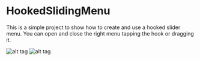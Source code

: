 HookedSlidingMenu
=================

This is a simple project to show how to create and use a hooked slider menu.
You can open and close the right menu tapping the hook or dragging it.

![alt tag](http://www.studiomobi.it/github/HSM/ss/001.png) ![alt tag](http://www.studiomobi.it/github/HSM/ss/002.png)
